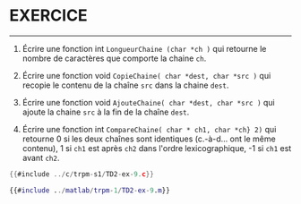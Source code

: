 # EXERCICE
----------

1. Écrire une fonction int `LongueurChaine (char *ch )` qui retourne le nombre de caractères que comporte la chaine `ch`.
2. Écrire une fonction void `CopieChaine( char *dest, char *src )` qui recopie le contenu de la chaîne `src` dans la chaine `dest`.

3. Écrire une fonction void `AjouteChaine( char *dest, char *src )` qui ajoute la chaine `src` à la fin de la chaîne `dest`.

4. Écrire une fonction int `CompareChaine( char * ch1, char *ch} 2)` qui retourne 0 si les deux chaînes sont identiques (c.-à-d... ont le même contenu), 1 si `ch1` est après `ch2` dans l'ordre lexicographique, -1 si `ch1` est avant `ch2`.

<div class="tabbed-blocks">


```c
{{#include ../c/trpm-s1/TD2-ex-9.c}}
```

```matlab
{{#include ../matlab/trpm-1/TD2-ex-9.m}}
```
</div>

